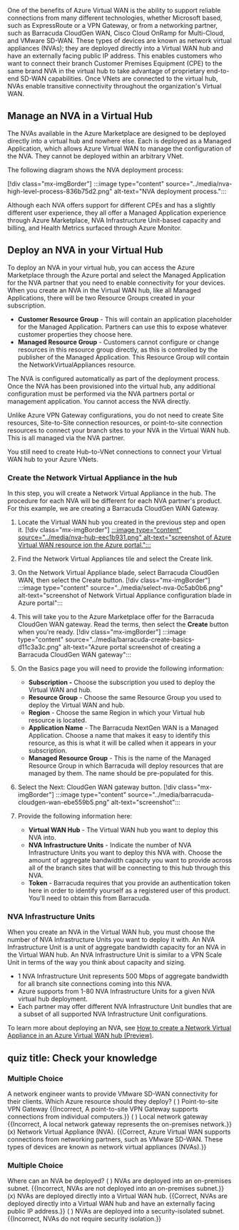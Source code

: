 One of the benefits of Azure Virtual WAN is the ability to support reliable connections from many different technologies, whether Microsoft based, such as ExpressRoute or a VPN Gateway, or from a networking partner, such as Barracuda CloudGen WAN, Cisco Cloud OnRamp for Multi-Cloud, and VMware SD-WAN. These types of devices are known as network virtual appliances (NVAs); they are deployed directly into a Virtual WAN hub and have an externally facing public IP address. This enables customers who want to connect their branch Customer Premises Equipment (CPE) to the same brand NVA in the virtual hub to take advantage of proprietary end-to-end SD-WAN capabilities. Once VNets are connected to the virtual hub, NVAs enable transitive connectivity throughout the organization's Virtual WAN.

## Manage an NVA in a Virtual Hub

The NVAs available in the Azure Marketplace are designed to be deployed directly into a virtual hub and nowhere else. Each is deployed as a Managed Application, which allows Azure Virtual WAN to manage the configuration of the NVA. They cannot be deployed within an arbitrary VNet.

The following diagram shows the NVA deployment process:

\[!div class="mx-imgBorder"\] :::image type="content" source="../media/nva-high-level-process-836b75d2.png" alt-text="NVA deployment process.":::


Although each NVA offers support for different CPEs and has a slightly different user experience, they all offer a Managed Application experience through Azure Marketplace, NVA Infrastructure Unit-based capacity and billing, and Health Metrics surfaced through Azure Monitor.

## Deploy an NVA in your Virtual Hub

To deploy an NVA in your virtual hub, you can access the Azure Marketplace through the Azure portal and select the Managed Application for the NVA partner that you need to enable connectivity for your devices. When you create an NVA in the Virtual WAN hub, like all Managed Applications, there will be two Resource Groups created in your subscription.

 -  **Customer Resource Group** \- This will contain an application placeholder for the Managed Application. Partners can use this to expose whatever customer properties they choose here.
 -  **Managed Resource Group** \- Customers cannot configure or change resources in this resource group directly, as this is controlled by the publisher of the Managed Application. This Resource Group will contain the NetworkVirtualAppliances resource.

The NVA is configured automatically as part of the deployment process. Once the NVA has been provisioned into the virtual hub, any additional configuration must be performed via the NVA partners portal or management application. You cannot access the NVA directly.

Unlike Azure VPN Gateway configurations, you do not need to create Site resources, Site-to-Site connection resources, or point-to-site connection resources to connect your branch sites to your NVA in the Virtual WAN hub. This is all managed via the NVA partner.

You still need to create Hub-to-VNet connections to connect your Virtual WAN hub to your Azure VNets.

### Create the Network Virtual Appliance in the hub

In this step, you will create a Network Virtual Appliance in the hub. The procedure for each NVA will be different for each NVA partner's product. For this example, we are creating a Barracuda CloudGen WAN Gateway.

1.  Locate the Virtual WAN hub you created in the previous step and open it. \[!div class="mx-imgBorder"\] [ :::image type="content" source="../media/nva-hub-eec1b931.png" alt-text="screenshot of Azure Virtual WAN resource ion the Azure portal.":::
     ](../media/nva-hub-41883bcc.png#lightbox)
2.  Find the Network Virtual Appliances tile and select the Create link.
3.  On the Network Virtual Appliance blade, select Barracuda CloudGen WAN, then select the Create button. \[!div class="mx-imgBorder"\] :::image type="content" source="../media/select-nva-0c5ab0b6.png" alt-text="screenshot of Network Virtual Appliance configuration blade in Azure portal":::
    
4.  This will take you to the Azure Marketplace offer for the Barracuda CloudGen WAN gateway. Read the terms, then select the **Create** button when you're ready. \[!div class="mx-imgBorder"\] :::image type="content" source="../media/barracuda-create-basics-d11c3a3c.png" alt-text="Azure portal screenshot of creating a Barracuda CloudGen WAN gateway":::
    
5.  On the Basics page you will need to provide the following information:
    
     -  **Subscription -** Choose the subscription you used to deploy the Virtual WAN and hub.
     -  **Resource Group** \- Choose the same Resource Group you used to deploy the Virtual WAN and hub.
     -  **Region** \- Choose the same Region in which your Virtual hub resource is located.
     -  **Application Name** \- The Barracuda NextGen WAN is a Managed Application. Choose a name that makes it easy to identify this resource, as this is what it will be called when it appears in your subscription.
     -  **Managed Resource Group** \- This is the name of the Managed Resource Group in which Barracuda will deploy resources that are managed by them. The name should be pre-populated for this.
6.  Select the Next: CloudGen WAN gateway button. \[!div class="mx-imgBorder"\] :::image type="content" source="../media/barracuda-cloudgen-wan-ebe559b5.png" alt-text="screenshot":::
    
7.  Provide the following information here:
    
     -  **Virtual WAN Hub** \- The Virtual WAN hub you want to deploy this NVA into.
     -  **NVA Infrastructure Units** \- Indicate the number of NVA Infrastructure Units you want to deploy this NVA with. Choose the amount of aggregate bandwidth capacity you want to provide across all of the branch sites that will be connecting to this hub through this NVA.
     -  **Token** \- Barracuda requires that you provide an authentication token here in order to identify yourself as a registered user of this product. You'll need to obtain this from Barracuda.

### NVA Infrastructure Units

When you create an NVA in the Virtual WAN hub, you must choose the number of NVA Infrastructure Units you want to deploy it with. An NVA Infrastructure Unit is a unit of aggregate bandwidth capacity for an NVA in the Virtual WAN hub. An NVA Infrastructure Unit is similar to a VPN Scale Unit in terms of the way you think about capacity and sizing.

 -  1 NVA Infrastructure Unit represents 500 Mbps of aggregate bandwidth for all branch site connections coming into this NVA.
 -  Azure supports from 1-80 NVA Infrastructure Units for a given NVA virtual hub deployment.
 -  Each partner may offer different NVA Infrastructure Unit bundles that are a subset of all supported NVA Infrastructure Unit configurations.

To learn more about deploying an NVA, see [How to create a Network Virtual Appliance in an Azure Virtual WAN hub (Preview)](https://docs.microsoft.com/en-us/azure/virtual-wan/how-to-nva-hub).

## quiz title: Check your knowledge

### Multiple Choice

A network engineer wants to provide VMware SD-WAN connectivity for their clients. Which Azure resource should they deploy?
( ) Point-to-site VPN Gateway {{Incorrect, A point-to-site VPN Gateway supports connections from individual computers.}}
( ) Local network gateway {{Incorrect, A local network gateway represents the on-premises network.}}
(x) Network Virtual Appliance (NVA). {{Correct, Azure Virtual WAN supports connections from networking partners, such as VMware SD-WAN. These types of devices are known as network virtual appliances (NVAs).}}

### Multiple Choice

Where can an NVA be deployed?
( ) NVAs are deployed into an on-premises subnet. {{Incorrect, NVAs are not deployed into an on-premises subnet.}}
(x) NVAs are deployed directly into a Virtual WAN hub. {{Correct, NVAs are deployed directly into a Virtual WAN hub and have an externally facing public IP address.}}
( ) NVAs are deployed into a security-isolated subnet. {{Incorrect, NVAs do not require security isolation.}}
